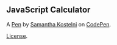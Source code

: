JavaScript Calculator
---------------------


A [Pen](https://codepen.io/swmnsn/pen/xYMdMZ) by [Samantha Kostelni](https://codepen.io/swmnsn) on [CodePen](https://codepen.io).

[License](https://codepen.io/swmnsn/pen/xYMdMZ/license).